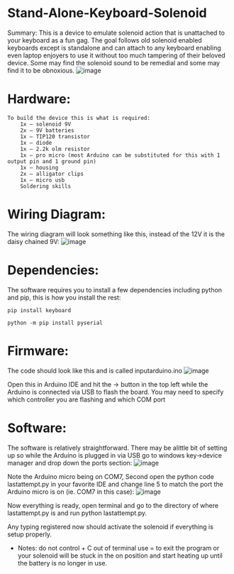 # Stand-Alone-Keyboard-Solenoid
Summary:
	This is a device to emulate solenoid action that is unattached to your keyboard as a fun gag. The goal follows old solenoid enabled keyboards except is standalone and can attach to any keyboard enabling even laptop enjoyers to use it without too much tampering of their beloved device. Some may find the solenoid sound to be remedial and some may find it to be obnoxious.
![image](https://github.com/Ampersand-Alexander/Stand-Alone-Keyboard-Solenoid/assets/60246286/75809c42-65d9-4ff6-8668-80509b0ab0d8)

 
# Hardware:
	To build the device this is what is required:
		1x – solenoid 9V
		2x – 9V batteries
		1x – TIP120 transistor
		1x – diode
		1x – 2.2k olm resistor
		1x – pro micro (most Arduino can be substituted for this with 1 output pin and 1 ground pin)
		1x – housing
		2x – alligator clips
		1x – micro usb
		Soldering skills
# Wiring Diagram:
The wiring diagram will look something like this, instead of the 12V it is the daisy chained 9V:
 ![image](https://github.com/Ampersand-Alexander/Stand-Alone-Keyboard-Solenoid/assets/60246286/de23e5b6-263e-4ad3-b433-c98fcad398be)


# Dependencies:
The software requires you to install a few dependencies including python and pip, this is how you install the rest:

	pip install keyboard

	python -m pip install pyserial

# Firmware:
The code should look like this and is called inputarduino.ino
 ![image](https://github.com/Ampersand-Alexander/Stand-Alone-Keyboard-Solenoid/assets/60246286/8be8ad4b-3059-41bc-9d5d-a26c9990a428)

Open this in Arduino IDE and hit the -> button in the top left while the Arduino is connected via USB to flash the board. You may need to specify which controller you are flashing and which COM port

# Software:

The software is relatively straightforward. There may be alittle bit of setting up so while the Arduino is plugged in via USB go to windows key->device manager and drop down the ports section:
 ![image](https://github.com/Ampersand-Alexander/Stand-Alone-Keyboard-Solenoid/assets/60246286/11e582a7-33d6-4f0a-bb61-c129fcf97fb9)

Note the Arduino micro being on COM7,
Second open the python code lastattempt.py in your favorite IDE and change line 5 to match the port the Arduino micro is on (ie. COM7 in this case):
 ![image](https://github.com/Ampersand-Alexander/Stand-Alone-Keyboard-Solenoid/assets/60246286/9cd32fb8-9bff-4104-a66f-1ca5d1db402f)


Now everything is ready, open terminal and go to the directory of where lastattempt.py is and run python lastattempt.py.

Any typing registered now should activate the solenoid if everything is setup properly.


* Notes: do not control + C out of terminal use = to exit the program or your solenoid will be stuck in the on position and start heating up until the battery is no longer in use. 
